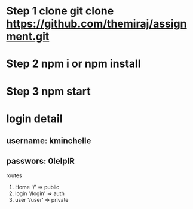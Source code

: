 # Step 1 clone  git clone https://github.com/themiraj/assignment.git

# Step 2 npm i or npm install

# Step 3 npm start 

# login detail 
  ## username: kminchelle
  ## passwors: 0lelplR

routes
 1. Home '/' => public
 2. login '/login' => auth
 3. user '/user' => private
